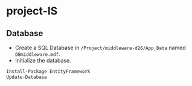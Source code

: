 # project-IS

## Database

- Create a SQL Database in `/Project/middleware-d26/App_Data` named `DBmiddleware.mdf`.
- Initialize the database.
```bash
Install-Package EntityFramework
Update-Database
